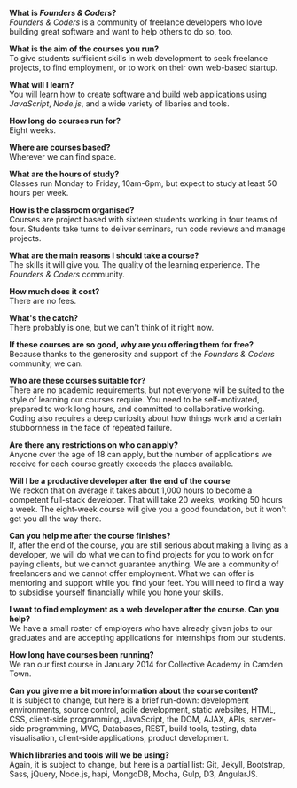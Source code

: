 **What is *Founders & Coders*?**  
*Founders & Coders* is a community of freelance developers who love building great software and want to help others to do so, too.

**What is the aim of the courses you run?**    
To give students sufficient skills in web development to seek freelance projects, to find employment, or to work on their own web-based startup.

**What will I learn?**  
You will learn how to create software and build web applications using *JavaScript*, *Node.js*, and a wide variety of libaries and tools.

**How long do courses run for?**    
Eight weeks.

**Where are courses based?**    
Wherever we can find space.

**What are the hours of study?**    
Classes run Monday to Friday, 10am-6pm, but expect to study at least 50 hours per week.

**How is the classroom organised?**    
Courses are project based with sixteen students working in four teams of four. Students take turns to deliver seminars, run code reviews and manage projects.

**What are the main reasons I should take a course?**    
The skills it will give you. The quality of the learning experience. The *Founders & Coders* community.

**How much does it cost?**  
There are no fees.

**What's the catch?**    
There probably is one, but we can't think of it right now.

**If these courses are so good, why are you offering them for free?**    
Because thanks to the generosity and support of the *Founders & Coders* community, we can.

**Who are these courses suitable for?**  
There are no academic requirements, but not everyone will be suited to the style of learning our courses require. You need to be self-motivated, prepared to work long hours, and committed to collaborative working. Coding also requires a deep curiosity about how things work and a certain stubbornness in the face of repeated failure.

**Are there any restrictions on who can apply?**  
Anyone over the age of 18 can apply, but the number of applications we receive for each course greatly exceeds the places available.

**Will I be a productive developer after the end of the course**    
We reckon that on average it takes about 1,000 hours to become a competent full-stack developer. That will take 20 weeks, working 50 hours a week. The eight-week course will give you a good foundation, but it won't get you all the way there.

**Can you help me after the course finishes?**    
If, after the end of the course, you are still serious about making a living as a developer, we will do what we can to find projects for you to work on for paying clients, but we cannot guarantee anything. We are a community of freelancers and we cannot offer employment. What we can offer is mentoring and support while you find your feet. You will need to find a way to subsidise yourself financially while you hone your skills.

**I want to find employment as a web developer after the course. Can you help?**    
We have a small roster of employers who have already given jobs to our graduates and are accepting applications for internships from our students.

**How long have courses been running?**    
We ran our first course in January 2014 for Collective Academy in Camden Town.

**Can you give me a bit more information about the course content?**    
It is subject to change, but here is a brief run-down: development environments, source control, agile development, static websites, HTML, CSS, client-side programming, JavaScript, the DOM, AJAX, APIs, server-side programming, MVC, Databases, REST, build tools, testing, data visualisation, client-side applications, product development.

**Which libraries and tools will we be using?**    
Again, it is subject to change, but here is a partial list: Git, Jekyll, Bootstrap, Sass, jQuery, Node.js, hapi, MongoDB, Mocha, Gulp, D3, AngularJS.

